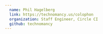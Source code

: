 ```yaml
---
  name: Phil Hagelberg
  link: https://technomancy.us/colophon
  organization: Staff Engineer, Circle CI
  github: technomancy
---
```

